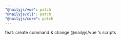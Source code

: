 ```yaml
---
"@nailyjs/vue": patch
"@nailyjs/cli": patch
"@nailyjs/core": patch
---
```


feat: create command & change @nailyjs/vue 's scripts
